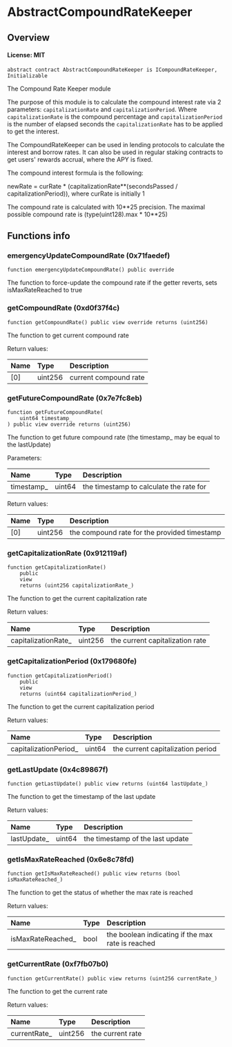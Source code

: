 # AbstractCompoundRateKeeper

## Overview

#### License: MIT

```solidity
abstract contract AbstractCompoundRateKeeper is ICompoundRateKeeper, Initializable
```

The Compound Rate Keeper module

The purpose of this module is to calculate the compound interest rate via 2 parameters:
`capitalizationRate` and `capitalizationPeriod`. Where `capitalizationRate` is the compound percentage
and `capitalizationPeriod` is the number of elapsed seconds the `capitalizationRate` has to be applied to get the interest.

The CompoundRateKeeper can be used in lending protocols to calculate the interest and borrow rates. It can
also be used in regular staking contracts to get users' rewards accrual, where the APY is fixed.

The compound interest formula is the following:

newRate = curRate * (capitalizationRate\**(secondsPassed / capitalizationPeriod)), where curRate is initially 1

The compound rate is calculated with 10\**25 precision.
The maximal possible compound rate is (type(uint128).max * 10\**25)
## Functions info

### emergencyUpdateCompoundRate (0x71faedef)

```solidity
function emergencyUpdateCompoundRate() public override
```

The function to force-update the compound rate if the getter reverts, sets isMaxRateReached to true
### getCompoundRate (0xd0f37f4c)

```solidity
function getCompoundRate() public view override returns (uint256)
```

The function to get current compound rate


Return values:

| Name | Type    | Description           |
| :--- | :------ | :-------------------- |
| [0]  | uint256 | current compound rate |

### getFutureCompoundRate (0x7e7fc8eb)

```solidity
function getFutureCompoundRate(
    uint64 timestamp_
) public view override returns (uint256)
```

The function to get future compound rate (the timestamp_ may be equal to the lastUpdate)


Parameters:

| Name       | Type   | Description                              |
| :--------- | :----- | :--------------------------------------- |
| timestamp_ | uint64 | the timestamp to calculate the rate for  |


Return values:

| Name | Type    | Description                                  |
| :--- | :------ | :------------------------------------------- |
| [0]  | uint256 | the compound rate for the provided timestamp |

### getCapitalizationRate (0x912119af)

```solidity
function getCapitalizationRate()
    public
    view
    returns (uint256 capitalizationRate_)
```

The function to get the current capitalization rate


Return values:

| Name                | Type    | Description                     |
| :------------------ | :------ | :------------------------------ |
| capitalizationRate_ | uint256 | the current capitalization rate |

### getCapitalizationPeriod (0x179680fe)

```solidity
function getCapitalizationPeriod()
    public
    view
    returns (uint64 capitalizationPeriod_)
```

The function to get the current capitalization period


Return values:

| Name                  | Type   | Description                       |
| :-------------------- | :----- | :-------------------------------- |
| capitalizationPeriod_ | uint64 | the current capitalization period |

### getLastUpdate (0x4c89867f)

```solidity
function getLastUpdate() public view returns (uint64 lastUpdate_)
```

The function to get the timestamp of the last update


Return values:

| Name        | Type   | Description                      |
| :---------- | :----- | :------------------------------- |
| lastUpdate_ | uint64 | the timestamp of the last update |

### getIsMaxRateReached (0x6e8c78fd)

```solidity
function getIsMaxRateReached() public view returns (bool isMaxRateReached_)
```

The function to get the status of whether the max rate is reached


Return values:

| Name              | Type | Description                                       |
| :---------------- | :--- | :------------------------------------------------ |
| isMaxRateReached_ | bool | the boolean indicating if the max rate is reached |

### getCurrentRate (0xf7fb07b0)

```solidity
function getCurrentRate() public view returns (uint256 currentRate_)
```

The function to get the current rate


Return values:

| Name         | Type    | Description      |
| :----------- | :------ | :--------------- |
| currentRate_ | uint256 | the current rate |
